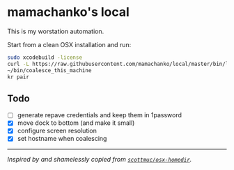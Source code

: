 # mamachanko's local

This is my worstation automation. 

Start from a clean OSX installation and run:
```bash
sudo xcodebuild -license
curl -L https://raw.githubusercontent.com/mamachanko/local/master/bin/local_bootstrap.bash 2> /dev/null | bash
~/bin/coalesce_this_machine
kr pair
```

## Todo
 * [ ] generate repave credentials and keep them in 1password
 * [x] move dock to bottom (and make it small)
 * [x] configure screen resolution
 * [x] set hostname when coalescing

---

_Inspired by and shamelessly copied from [`scottmuc/osx-homedir`](https://github.com/scottmuc/osx-homedir/)._
